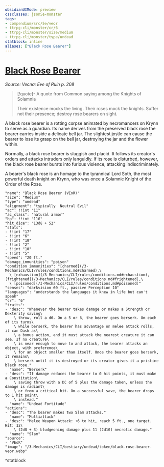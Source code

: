 ```yaml
---
obsidianUIMode: preview
cssclasses: json5e-monster
tags:
- compendium/src/5e/veor
- ttrpg-cli/monster/cr/6
- ttrpg-cli/monster/size/medium
- ttrpg-cli/monster/type/undead
statblock: inline
aliases: ["Black Rose Bearer"]
---
```

# [Black Rose Bearer](3-Mechanics\CLI\bestiary\undead/black-rose-bearer-veor.md)
*Source: Vecna: Eve of Ruin p. 208*  

> [!quote]- A quote from Common saying among the Knights of Solamnia  
> 
> Their existence mocks the living. Their roses mock the knights. Suffer not their presence; destroy rose bearers on sight.

A black rose bearer is a rotting corpse animated by necromancers on Krynn to serve as a guardian. Its name derives from the preserved black rose the bearer carries inside a delicate bell jar. The slightest jostle can cause the bearer to lose its grasp on the bell jar, destroying the jar and the flower within.

Normally, a black rose bearer is sluggish and placid. It follows its creator's orders and attacks intruders only languidly. If its rose is disturbed, however, the black rose bearer bursts into furious violence, attacking indiscriminately.

A bearer's black rose is an homage to the tyrannical Lord Soth, the most powerful death knight on Krynn, who was once a Solamnic Knight of the Order of the Rose.

```statblock
"name": "Black Rose Bearer (VEoR)"
"size": "Medium"
"type": "undead"
"alignment": "typically  Neutral Evil"
"ac": !!int "11"
"ac_class": "natural armor"
"hp": !!int "110"
"hit_dice": "13d8 + 52"
"stats":
- !!int "17"
- !!int "6"
- !!int "18"
- !!int "2"
- !!int "10"
- !!int "5"
"speed": "20 ft."
"damage_immunities": "poison"
"condition_immunities": "[charmed](/3-Mechanics/CLI/rules/conditions.md#charmed),\
  \ [exhaustion](/3-Mechanics/CLI/rules/conditions.md#exhaustion), [frightened](/3-Mechanics/CLI/rules/conditions.md#frightened),\
  \ [poisoned](/3-Mechanics/CLI/rules/conditions.md#poisoned)"
"senses": "darkvision 60 ft., passive Perception 10"
"languages": "understands the languages it knew in life but can't speak"
"cr": "6"
"traits":
- "desc": "Whenever the bearer takes damage or makes a Strength or Dexterity saving\
    \ throw, roll a d6. On a 5 or 6, the bearer goes berserk. On each of its turns\
    \ while berserk, the bearer has advantage on melee attack rolls, it can Dash as\
    \ a bonus action, and it must attack the nearest creature it can see. If no creature\
    \ is near enough to move to and attack, the bearer attacks an object, with preference\
    \ for an object smaller than itself. Once the bearer goes berserk, it remains\
    \ berserk until it is destroyed or its creator gives it a pristine black rose."
  "name": "Berserk"
- "desc": "If damage reduces the bearer to 0 hit points, it must make a Constitution\
    \ saving throw with a DC of 5 plus the damage taken, unless the damage is radiant\
    \ or from a critical hit. On a successful save, the bearer drops to 1 hit point\
    \ instead."
  "name": "Undead Fortitude"
"actions":
- "desc": "The bearer makes two Slam attacks."
  "name": "Multiattack"
- "desc": "Melee Weapon Attack: +6 to hit, reach 5 ft., one target. Hit: 12\
    \ (2d8 + 3) bludgeoning damage plus 11 (2d10) necrotic damage."
  "name": "Slam"
"source":
- "VEoR"
"image": "/3-Mechanics/CLI/bestiary/undead/token/black-rose-bearer-veor.webp"
```
^statblock